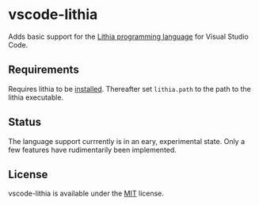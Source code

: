 # vscode-lithia

Adds basic support for the [Lithia programming language](https://github.com/vknabel/lithia) for Visual Studio Code.

## Requirements

Requires lithia to be [installed](https://github.com/vknabel/lithia#installation).
Thereafter set `lithia.path` to the path to the lithia executable.

## Status

The language support currrently is in an eary, experimental state. Only a few features have rudimentarily been implemented.

## License

vscode-lithia is available under the [MIT](./LICENSE) license.
